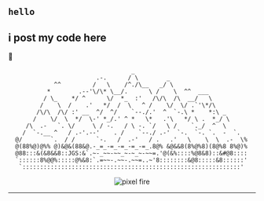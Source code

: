 ##  `hello`

i post my code here
---
🌌
```ascii
                                   _
                         .-.      / \        _
             ^^         /   \    /^./\__   _/ \
           *        .--'\/\* \__/.      \ /    \  ^^  ___
          / \_    */ ^      \/  *_  :'   /\/\  /\  __/   \
         /    \  /    .'   */  /  \   ^ /    \/  \/ .`'\*/\
        /\/\  /\/ :' __  ^/  ^/    `--./.'  ^  `-.\ *    *:\ _
       /    \/  \  */  \-' *_/.' ^ *   \*   .'\   */ \ .  *_/ \
     /\  .-   `. \/     \ / -.   / \ -. `/   \ /    `._/  ^  \
    /  `-.__ ^   / .-'.--'    . /    `--./ .-'  `-.  `-. `.  -  `.
  @/        `.  / /      `-.   /  .-'   / .   .'   \    \  \  .-  \%
  @(88%@)@%% @)&@&(88&@.-_=_-=_-=_-=_-=_.8@% &@&&8(8%@%8)(8@%8 8%@)%
  @88:::&(&8&&8::JGS:&`.~-_~~-~~_~-~_~-~~=.'@(&%::::%@8&8)::&#@8::::
  `::::::8%@@%:::::@%&8:`.=~~-.~~-.~~=..~'8::::::::&@8:::::&8::::::'
   `::::::::::::::::::::::::::::::::::::::::::::::::::::::::::::::'
```

<div align="center">

![pixel fire](https://media.giphy.com/media/5ndklThG9vUUdTmgMn/giphy.gif)

</div>

---



